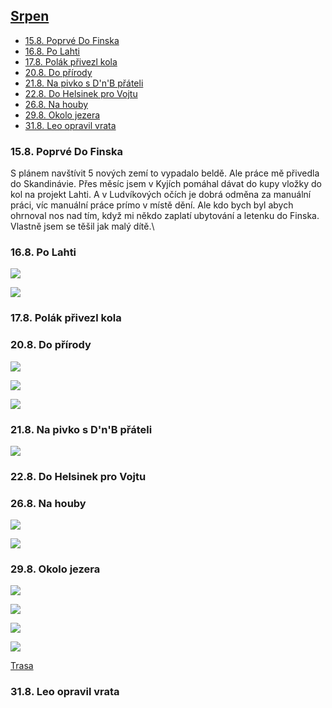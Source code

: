 ## [Srpen](2021.md)  <!-- omit in toc --> 

- [15.8. Poprvé Do Finska](#158-poprvé-do-finska)
- [16.8. Po Lahti](#168-po-lahti)
- [17.8. Polák přivezl kola](#178-polák-přivezl-kola)
- [20.8. Do přírody](#208-do-přírody)
- [21.8. Na pivko s D'n'B přáteli](#218-na-pivko-s-dnb-přáteli)
- [22.8. Do Helsinek pro Vojtu](#228-do-helsinek-pro-vojtu)
- [26.8. Na houby](#268-na-houby)
- [29.8. Okolo jezera](#298-okolo-jezera)
- [31.8. Leo opravil vrata](#318-leo-opravil-vrata)

### 15.8. Poprvé Do Finska 

S plánem navštívit 5 nových zemí to vypadalo beldě. Ale práce mě přivedla do Skandinávie. Přes měsíc jsem v Kyjích pomáhal dávat do kupy vložky do kol na projekt Lahti. A v Ludvíkových očích je dobrá odměna za manuální práci, víc manuální práce prímo v místě dění. Ale kdo bych byl abych ohrnoval nos nad tím, když mi někdo zaplatí ubytování a letenku do Finska. Vlastně jsem se těšil jak malý dítě.\

### 16.8. Po Lahti

<a href="../images/2021_august/16_1.jpg" target="_blank"><img src="../images/thumbnails/2021_august/16_1.jpg"></a>

<a href="../images/2021_august/16_2.jpg" target="_blank"><img src="../images/thumbnails/2021_august/16_2.jpg"></a>

### 17.8. Polák přivezl kola



### 20.8. Do přírody

<a href="../images/2021_august/20_1.jpg" target="_blank"><img src="../images/thumbnails/2021_august/20_1.jpg"></a>

<a href="../images/2021_august/20_2.jpg" target="_blank"><img src="../images/thumbnails/2021_august/20_2.jpg"></a>

<a href="../images/2021_august/20_3.jpg" target="_blank"><img src="../images/thumbnails/2021_august/20_3.jpg"></a>

### 21.8. Na pivko s D'n'B přáteli

<a href="../images/2021_august/21_1.jpg" target="_blank"><img src="../images/thumbnails/2021_august/21_1.jpg"></a>

### 22.8. Do Helsinek pro Vojtu

### 26.8. Na houby

<a href="../images/2021_august/26_1.jpg" target="_blank"><img src="../images/thumbnails/2021_august/26_1.jpg"></a>

<a href="../images/2021_august/26_2.jpg" target="_blank"><img src="../images/thumbnails/2021_august/26_2.jpg"></a>

### 29.8. Okolo jezera

<a href="../images/2021_august/29_1.jpg" target="_blank"><img src="../images/thumbnails/2021_august/29_1.jpg"></a>

<a href="../images/2021_august/29_2.jpg" target="_blank"><img src="../images/thumbnails/2021_august/29_2.jpg"></a>

<a href="../images/2021_august/29_3.jpg" target="_blank"><img src="../images/thumbnails/2021_august/29_3.jpg"></a>

<a href="../images/2021_august/29_4.jpg" target="_blank"><img src="../images/thumbnails/2021_august/29_4.jpg"></a>

[Trasa](https://www.strava.com/activities/5873571015)

### 31.8. Leo opravil vrata

